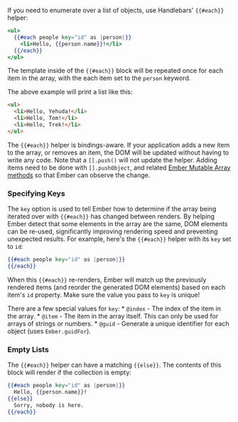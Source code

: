 If you need to enumerate over a list of objects, use Handlebars' `{{#each}}` helper:

```handlebars
<ul>
  {{#each people key="id" as |person|}}
    <li>Hello, {{person.name}}!</li>
  {{/each}}
</ul>
```

The template inside of the `{{#each}}` block will be repeated once for
each item in the array, with the each item set to the `person` keyword.

The above example will print a list like this:

```html
<ul>
  <li>Hello, Yehuda!</li>
  <li>Hello, Tom!</li>
  <li>Hello, Trek!</li>
</ul>
```

The `{{#each}}` helper is bindings-aware.  If your
application adds a new item to the array, or removes an item, the DOM
will be updated without having to write any code. Note that a `[].push()`
will not update the helper. Adding items need to be done with `[].pushObject`, 
and related [Ember Mutable Array methods](http://emberjs.com/api/classes/Ember.MutableArray.html) so that Ember can observe the change.

### Specifying Keys

  The `key` option is used to tell Ember how to determine if the array being
  iterated over with `{{#each}}` has changed between renders. By helping Ember
  detect that some elements in the array are the same, DOM elements can be
  re-used, significantly improving rendering speed and preventing unexpected
  results. For example, here's the `{{#each}}` helper with its `key` set to
  `id`:
  ```handlebars
  {{#each people key="id" as |person|}}
  {{/each}}
  ```
  When this `{{#each}}` re-renders, Ember will match up the previously rendered
  items (and reorder the generated DOM elements) based on each item's `id`
  property. Make sure the value you pass to `key` is unique!
  
  There are a few special values for `key`:
    * `@index` - The index of the item in the array.
    * `@item` - The item in the array itself.  This can only be used for arrays of strings
      or numbers.
    * `@guid` - Generate a unique identifier for each object (uses `Ember.guidFor`).


### Empty Lists
The `{{#each}}` helper can have a matching `{{else}}`.
The contents of this block will render if the collection is empty:

```handlebars
{{#each people key="id" as |person|}}
  Hello, {{person.name}}!
{{else}}
  Sorry, nobody is here.
{{/each}}
```

